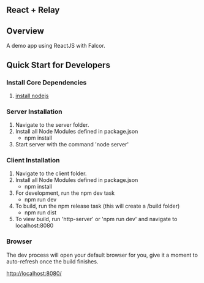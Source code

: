 ## React + Relay

## Overview

A demo app using ReactJS with Falcor.

## Quick Start for Developers

### Install Core Dependencies
1. [install nodejs](http://nodejs.org/)

### Server Installation
1. Navigate to the server folder.
2. Install all Node Modules defined in package.json
    * npm install
3. Start server with the command 'node server'

### Client Installation
1. Navigate to the client folder.
2. Install all Node Modules defined in package.json
    * npm install  
3. For development, run the npm dev task
    * npm run dev
4. To build, run the npm release task (this will create a /build folder)
    * npm run dist
5. To view build, run 'http-server' or 'npm run dev' and navigate to localhost:8080


### Browser

The dev process will open your default browser for you, give it a moment to auto-refresh once the build finishes.

[http://localhost:8080/](http://localhost:8080/)
